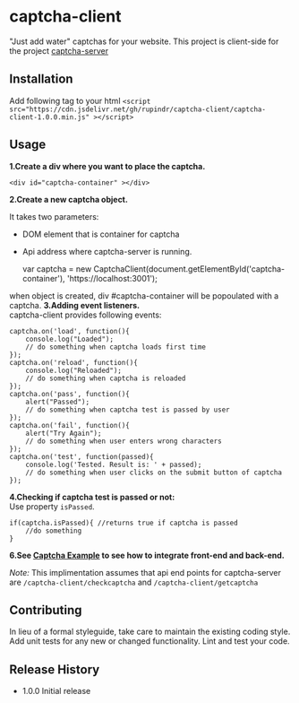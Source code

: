captcha-client
===========
"Just add water" captchas for your website. This project is client-side for the project [captcha-server](https://github.com/rupindr/captcha-server)

## Installation
Add following tag to your html
	`<script src="https://cdn.jsdelivr.net/gh/rupindr/captcha-client/captcha-client-1.0.0.min.js" ></script>`
## Usage
**1.Create a div where you want to place the captcha.**
	

    <div id="captcha-container" ></div>
	
**2.Create a new captcha object.**  

 It takes two parameters:
 * DOM element that is container for captcha
 * Api address where captcha-server is running.
 

    var captcha = new CaptchaClient(document.getElementById('captcha-container'), 'https://localhost:3001');
    
when object is created, div #captcha-container will be popoulated with a captcha.
**3.Adding event listeners.**  
captcha-client provides following events:
	

    captcha.on('load', function(){
        console.log("Loaded");
        // do something when captcha loads first time
    });
    captcha.on('reload', function(){
        console.log("Reloaded");
        // do something when captcha is reloaded
    });
    captcha.on('pass', function(){
        alert("Passed");
        // do something when captcha test is passed by user
    });
    captcha.on('fail', function(){
        alert("Try Again");
        // do something when user enters wrong characters
    });
    captcha.on('test', function(passed){
        console.log('Tested. Result is: ' + passed);
        // do something when user clicks on the submit button of captcha
    }); 
    
	



 **4.Checking if captcha test is passed or not:**    
 Use property `isPassed`.
 
    if(captcha.isPassed){ //returns true if captcha is passed
        //do something
    }

**6.See [Captcha Example](https://github.com/rupindr/captcha-example) to see how to integrate front-end and back-end.**

*Note:* This implimentation assumes that api end points for captcha-server are `/captcha-client/checkcaptcha` and `/captcha-client/getcaptcha`

## Contributing

In lieu of a formal styleguide, take care to maintain the existing coding style.
Add unit tests for any new or changed functionality. Lint and test your code.

## Release History

* 1.0.0 Initial release
